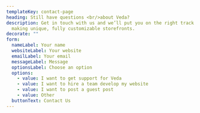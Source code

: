 ```yaml
---
templateKey: contact-page
heading: Still have questions <br/>about Veda?
description: Get in touch with us and we’ll put you on the right track towards
  making unique, fully customizable storefronts.
decorate: ""
form:
  nameLabel: Your name
  websiteLabel: Your website
  emailLabel: Your email
  messageLabel: Message
  optionsLabel: Choose an option
  options:
    - value: I want to get support for Veda
    - value: I want to hire a team develop my website
    - value: I want to post a guest post
    - value: Other
  buttonText: Contact Us
---
```


